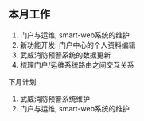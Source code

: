 ## 本月工作

1. 门户与运维, smart-web系统的维护
2. 新功能开发: 门户中心的个人资料编辑
3. 武威消防预警系统的数据更新
4. 梳理门户/运维系统路由之间交互关系



下月计划

1. 武威消防预警系统维护
2. 门户与运维, smart-web系统的维护